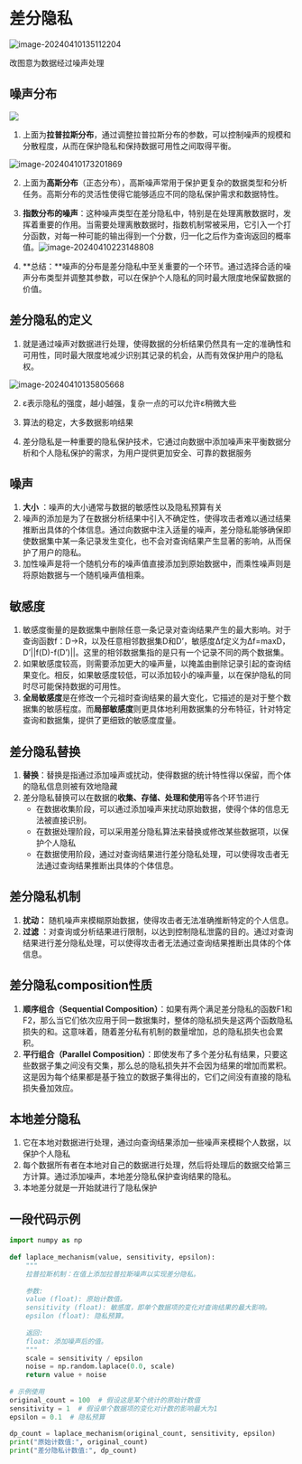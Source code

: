 # 差分隐私

![image-20240410135112204](C:\Users\panda\AppData\Roaming\Typora\typora-user-images\image-20240410135112204.png)

改图意为数据经过噪声处理

## 噪声分布

![](C:/Users/panda/AppData/Roaming/Typora/typora-user-images/image-20240410172910602.png)

1. 上面为**拉普拉斯分布**，通过调整拉普拉斯分布的参数，可以控制噪声的规模和分散程度，从而在保护隐私和保持数据可用性之间取得平衡。

  ![image-20240410173201869](C:/Users/panda/AppData/Roaming/Typora/typora-user-images/image-20240410173201869.png)

2. 上面为**高斯分布**（正态分布），高斯噪声常用于保护更复杂的数据类型和分析任务。高斯分布的灵活性使得它能够适应不同的隐私保护需求和数据特性。

3. **指数分布的噪声**：这种噪声类型在差分隐私中，特别是在处理离散数据时，发挥着重要的作用。当需要处理离散数据时，指数机制常被采用，它引入一个打分函数，对每一种可能的输出得到一个分数，归一化之后作为查询返回的概率值。![image-20240410223148808](C:/Users/panda/AppData/Roaming/Typora/typora-user-images/image-20240410223148808.png)

4. **总结：**噪声的分布是差分隐私中至关重要的一个环节。通过选择合适的噪声分布类型并调整其参数，可以在保护个人隐私的同时最大限度地保留数据的价值。

## 差分隐私的定义

1. 就是通过噪声对数据进行处理，使得数据的分析结果仍然具有一定的准确性和可用性，同时最大限度地减少识别其记录的机会，从而有效保护用户的隐私权。





![image-20240410135805668](C:\Users\panda\AppData\Roaming\Typora\typora-user-images\image-20240410135805668.png)

2. ɛ表示隐私的强度，越小越强，复杂一点的可以允许ɛ稍微大些

3. 算法的稳定，大多数据影响结果
4. 差分隐私是一种重要的隐私保护技术，它通过向数据中添加噪声来平衡数据分析和个人隐私保护的需求，为用户提供更加安全、可靠的数据服务

## 噪声

1. **大小** ：噪声的大小通常与数据的敏感性以及隐私预算有关
2. 噪声的添加是为了在数据分析结果中引入不确定性，使得攻击者难以通过结果推断出具体的个体信息。通过向数据中注入适量的噪声，差分隐私能够确保即使数据集中某一条记录发生变化，也不会对查询结果产生显著的影响，从而保护了用户的隐私。
3. 加性噪声是将一个随机分布的噪声值直接添加到原始数据中，而乘性噪声则是将原始数据与一个随机噪声值相乘。

## 敏感度

1. 敏感度衡量的是数据集中删除任意一条记录对查询结果产生的最大影响。对于查询函数f：D->R，以及任意相邻数据集D和D’，敏感度Δf定义为Δf=maxD，D’||f(D)-f(D’)||。这里的相邻数据集指的是只有一个记录不同的两个数据集。
2. 如果敏感度较高，则需要添加更大的噪声量，以掩盖由删除记录引起的查询结果变化。相反，如果敏感度较低，可以添加较小的噪声量，以在保护隐私的同时尽可能保持数据的可用性。
3. **全局敏感度**是在修改一个元祖时查询结果的最大变化，它描述的是对于整个数据集的敏感程度。而**局部敏感度**则更具体地利用数据集的分布特征，针对特定查询和数据集，提供了更细致的敏感度度量。

## 差分隐私替换

1. **替换**：替换是指通过添加噪声或扰动，使得数据的统计特性得以保留，而个体的隐私信息则被有效地隐藏
2. 差分隐私替换可以在数据的**收集、存储、处理和使用**等各个环节进行
	* 在数据收集阶段，可以通过添加噪声来扰动原始数据，使得个体的信息无法被直接识别。
	* 在数据处理阶段，可以采用差分隐私算法来替换或修改某些数据项，以保护个人隐私
	* 在数据使用阶段，通过对查询结果进行差分隐私处理，可以使得攻击者无法通过查询结果推断出具体的个体信息。

## 差分隐私机制

1.  **扰动：** 随机噪声来模糊原始数据，使得攻击者无法准确推断特定的个人信息。
2. **过滤** ：对查询或分析结果进行限制，以达到控制隐私泄露的目的。通过对查询结果进行差分隐私处理，可以使得攻击者无法通过查询结果推断出具体的个体信息。

## 差分隐私composition性质

1. **顺序组合（Sequential Composition）**：如果有两个满足差分隐私的函数F1和F2，那么当它们依次应用于同一数据集时，整体的隐私损失是这两个函数隐私损失的和。这意味着，随着差分私有机制的数量增加，总的隐私损失也会累积。
2. **平行组合（Parallel Composition）**：即使发布了多个差分私有结果，只要这些数据子集之间没有交集，那么总的隐私损失并不会因为结果的增加而累积。这是因为每个结果都是基于独立的数据子集得出的，它们之间没有直接的隐私损失叠加效应。

## 本地差分隐私

1. 它在本地对数据进行处理，通过向查询结果添加一些噪声来模糊个人数据，以保护个人隐私
2. 每个数据所有者在本地对自己的数据进行处理，然后将处理后的数据交给第三方计算。通过添加噪声，本地差分隐私保护查询结果的隐私。
3. 本地差分就是一开始就进行了隐私保护

## 一段代码示例 

```python
import numpy as np  
  
def laplace_mechanism(value, sensitivity, epsilon):  
    """  
    拉普拉斯机制：在值上添加拉普拉斯噪声以实现差分隐私。  
      
    参数:  
    value (float): 原始计数值。  
    sensitivity (float): 敏感度，即单个数据项的变化对查询结果的最大影响。  
    epsilon (float): 隐私预算。  
      
    返回:  
    float: 添加噪声后的值。  
    """  
    scale = sensitivity / epsilon  
    noise = np.random.laplace(0.0, scale)  
    return value + noise  
  
# 示例使用  
original_count = 100  # 假设这是某个统计的原始计数值  
sensitivity = 1  # 假设单个数据项的变化对计数的影响最大为1  
epsilon = 0.1  # 隐私预算  
  
dp_count = laplace_mechanism(original_count, sensitivity, epsilon)  
print("原始计数值:", original_count)  
print("差分隐私计数值:", dp_count)
```



